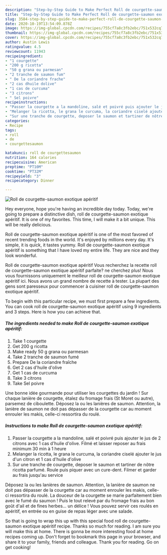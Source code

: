 ```yaml
---
description: "Step-by-Step Guide to Make Perfect Roll de courgette-saumon exotique apéritif"
title: "Step-by-Step Guide to Make Perfect Roll de courgette-saumon exotique apéritif"
slug: 3584-step-by-step-guide-to-make-perfect-roll-de-courgette-saumon-exotique-aperitif
date: 2020-10-19T13:54:09.878Z
image: https://img-global.cpcdn.com/recipes/755cf7a8c3fb2ebc/751x532cq70/roll-de-courgette-saumon-exotique-aperitif-photo-principale-de-la-recette.jpg
thumbnail: https://img-global.cpcdn.com/recipes/755cf7a8c3fb2ebc/751x532cq70/roll-de-courgette-saumon-exotique-aperitif-photo-principale-de-la-recette.jpg
cover: https://img-global.cpcdn.com/recipes/755cf7a8c3fb2ebc/751x532cq70/roll-de-courgette-saumon-exotique-aperitif-photo-principale-de-la-recette.jpg
author: Austin Lewis
ratingvalue: 4.5
reviewcount: 11943
recipeingredient:
- "1 courgette"
- "200 g ricotta"
- "50 g grana ou parmesan"
- "2 tranche de saumon fum"
- " De la coriandre frache"
- "2 cas dhuile dolive"
- "1 cas de curcuma"
- "3 citrons"
- " Sel poivre"
recipeinstructions:
- "Passer la courgette a la mandoline, salé et poivré puis ajouter le jus de 2 citrons avec 1 cas d&#39;huile d&#39;olive. Filmé et laisser reposer au frais minimum 30 min à 1 heure"
- "Melanger la ricotta, le grana le curcuma, la coriandre ciselé ajouter le jus d&#39;un citron et 1 cas d&#39;huile d&#39;olive"
- "Sur une tranche de courgette, deposer le saumon et tartiner de nôtre ricotta parfumé. Roule puis piquer avec un cure-dent. Filmer et garder au frais jusqu&#39;au service"
categories:
- Recipe
tags:
- roll
- de
- courgettesaumon

katakunci: roll de courgettesaumon 
nutrition: 164 calories
recipecuisine: American
preptime: "PT10M"
cooktime: "PT32M"
recipeyield: "3"
recipecategory: Dinner

---
```



![Roll de courgette-saumon exotique apéritif](https://img-global.cpcdn.com/recipes/755cf7a8c3fb2ebc/751x532cq70/roll-de-courgette-saumon-exotique-aperitif-photo-principale-de-la-recette.jpg)

Hey everyone, hope you're having an incredible day today. Today, we're going to prepare a distinctive dish, roll de courgette-saumon exotique apéritif. It is one of my favorites. This time, I will make it a bit unique. This will be really delicious.

Roll de courgette-saumon exotique apéritif is one of the most favored of recent trending foods in the world. It's enjoyed by millions every day. It's simple, it is quick, it tastes yummy. Roll de courgette-saumon exotique apéritif is something that I have loved my entire life. They are nice and they look wonderful.

Roll de courgette-saumon exotique apéritif Vous recherchez la recette roll de courgette-saumon exotique apéritif parfaite? ne cherchez plus! Nous vous fournissons uniquement le meilleur roll de courgette-saumon exotique apéritif ici. Nous avons un grand nombre de recette à tester. La plupart des gens sont paresseux pour commencer à cuisiner roll de courgette-saumon exotique apéritif.


To begin with this particular recipe, we must first prepare a few ingredients. You can cook roll de courgette-saumon exotique apéritif using 9 ingredients and 3 steps. Here is how you can achieve that.

<!--inarticleads1-->

##### The ingredients needed to make Roll de courgette-saumon exotique apéritif:

1. Take 1 courgette
1. Get 200 g ricotta
1. Make ready 50 g grana ou parmesan
1. Take 2 tranche de saumon fumé
1. Prepare  De la coriandre fraîche
1. Get 2 cas d&#39;huile d&#39;olive
1. Get 1 cas de curcuma
1. Take 3 citrons
1. Take  Sel poivre


Une bonne idée gourmande pour utiliser les courgettes du jardin ! Sur chaque lanière de courgette, étalez du fromage frais (St Moret ou autre), parsemez de ciboulette. Déposez la ou les lanières de saumon. Attention, la lanière de saumon ne doit pas dépasser de la courgette car au moment enrouler les makis, celle-ci ressortira du roulé. 

<!--inarticleads2-->

##### Instructions to make Roll de courgette-saumon exotique apéritif:

1. Passer la courgette a la mandoline, salé et poivré puis ajouter le jus de 2 citrons avec 1 cas d&#39;huile d&#39;olive. Filmé et laisser reposer au frais minimum 30 min à 1 heure
1. Melanger la ricotta, le grana le curcuma, la coriandre ciselé ajouter le jus d&#39;un citron et 1 cas d&#39;huile d&#39;olive
1. Sur une tranche de courgette, deposer le saumon et tartiner de nôtre ricotta parfumé. Roule puis piquer avec un cure-dent. Filmer et garder au frais jusqu&#39;au service


Déposez la ou les lanières de saumon. Attention, la lanière de saumon ne doit pas dépasser de la courgette car au moment enrouler les makis, celle-ci ressortira du roulé. La douceur de la courgette se marie parfaitement bien avec le fumé du saumon ! Puis le tout relevé par du fromage frais au bon goût d&#39;ail et de fines herbes… un délice ! Vous pouvez servir ces roulés en apéritif, en entrée ou en guise de repas léger avec une salade. 

So that is going to wrap this up with this special food roll de courgette-saumon exotique apéritif recipe. Thanks so much for reading. I am sure you will make this at home. There is gonna be more interesting food at home recipes coming up. Don't forget to bookmark this page in your browser, and share it to your family, friends and colleague. Thank you for reading. Go on get cooking!
